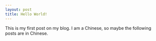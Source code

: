 ```yaml
---
layout: post
title: Hello World!
---
```


This is my first post on my blog.
I am a Chinese, so maybe the following posts are in Chinese.

